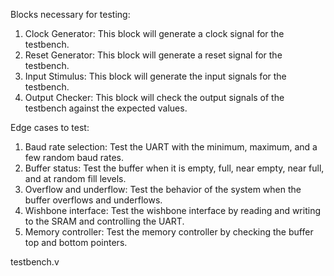 Blocks necessary for testing:

1. Clock Generator: This block will generate a clock signal for the testbench.
2. Reset Generator: This block will generate a reset signal for the testbench.
3. Input Stimulus: This block will generate the input signals for the testbench.
4. Output Checker: This block will check the output signals of the testbench against the expected values.

Edge cases to test:

1. Baud rate selection: Test the UART with the minimum, maximum, and a few random baud rates.
2. Buffer status: Test the buffer when it is empty, full, near empty, near full, and at random fill levels.
3. Overflow and underflow: Test the behavior of the system when the buffer overflows and underflows.
4. Wishbone interface: Test the wishbone interface by reading and writing to the SRAM and controlling the UART.
5. Memory controller: Test the memory controller by checking the buffer top and bottom pointers.

testbench.v
